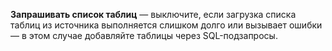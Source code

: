 **Запрашивать список таблиц** — выключите, если загрузка списка таблиц из источника выполняется слишком долго или вызывает ошибки — в этом случае добавляйте таблицы через SQL-подзапросы.